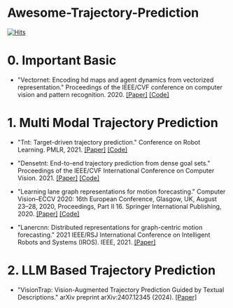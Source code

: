 # Awesome-Trajectory-Prediction

[![Hits](https://hits.seeyoufarm.com/api/count/incr/badge.svg?url=https%3A%2F%2Fgithub.com%2FDeepJaeHoon%2FAwesome-Trajectory-Prediction&count_bg=%2379C83D&title_bg=%234B3447&icon=hyundai.svg&icon_color=%23FFFFFF&title=hits&edge_flat=false)](https://hits.seeyoufarm.com)


# 0. Important Basic
* "Vectornet: Encoding hd maps and agent dynamics from vectorized representation." Proceedings of the IEEE/CVF conference on computer vision and pattern recognition. 2020.
[[Paper]](https://openaccess.thecvf.com/content_CVPR_2020/html/Gao_VectorNet_Encoding_HD_Maps_and_Agent_Dynamics_From_Vectorized_Representation_CVPR_2020_paper.html)
[[Code]](https://github.com/Liang-ZX/VectorNet/tree/master)

# 1. Multi Modal Trajectory Prediction
* "Tnt: Target-driven trajectory prediction." Conference on Robot Learning. PMLR, 2021.
[[Paper]](https://proceedings.mlr.press/v155/zhao21b)
[[Code]](https://github.com/Henry1iu/TNT-Trajectory-Prediction)

* "Densetnt: End-to-end trajectory prediction from dense goal sets." Proceedings of the IEEE/CVF International Conference on Computer Vision. 2021.
[[Paper]](https://openaccess.thecvf.com/content/ICCV2021/html/Gu_DenseTNT_End-to-End_Trajectory_Prediction_From_Dense_Goal_Sets_ICCV_2021_paper.html)
[[Code]](https://github.com/Tsinghua-MARS-Lab/DenseTNT)

* "Learning lane graph representations for motion forecasting." Computer Vision–ECCV 2020: 16th European Conference, Glasgow, UK, August 23–28, 2020, Proceedings, Part II 16. Springer International Publishing, 2020.
[[Paper]](https://link.springer.com/chapter/10.1007/978-3-030-58536-5_32)
[[Code]](https://github.com/uber-research/LaneGCN?tab=readme-ov-file)

* "Lanercnn: Distributed representations for graph-centric motion forecasting." 2021 IEEE/RSJ International Conference on Intelligent Robots and Systems (IROS). IEEE, 2021.
[[Paper]](https://ieeexplore.ieee.org/abstract/document/9636035)

# 2. LLM Based Trajectory Prediction

* "VisionTrap: Vision-Augmented Trajectory Prediction Guided by Textual Descriptions." arXiv preprint arXiv:2407.12345 (2024).
  [[Paper]](https://arxiv.org/pdf/1810.04805)
